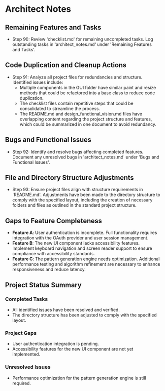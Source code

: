 # Architect Notes

## Remaining Features and Tasks
- Step 90: Review 'checklist.md' for remaining uncompleted tasks. Log outstanding tasks in 'architect_notes.md' under 'Remaining Features and Tasks'.

## Code Duplication and Cleanup Actions
- Step 91: Analyze all project files for redundancies and structure. Identified issues include:
  - Multiple components in the GUI folder have similar paint and resize methods that could be refactored into a base class to reduce code duplication.
  - The checklist files contain repetitive steps that could be consolidated to streamline the process.
  - The README.md and design_functional_vision.md files have overlapping content regarding the project structure and features, which could be summarized in one document to avoid redundancy.

## Bugs and Functional Issues
- Step 92: Identify and resolve bugs affecting completed features. Document any unresolved bugs in 'architect_notes.md' under 'Bugs and Functional Issues'.

## File and Directory Structure Adjustments
- Step 93: Ensure project files align with structure requirements in 'README.md'. Adjustments have been made to the directory structure to comply with the specified layout, including the creation of necessary folders and files as outlined in the standard project structure.

## Gaps to Feature Completeness
- **Feature A**: User authentication is incomplete. Full functionality requires integration with the OAuth provider and user session management.
- **Feature B**: The new UI component lacks accessibility features. Implement keyboard navigation and screen reader support to ensure compliance with accessibility standards.
- **Feature C**: The pattern generation engine needs optimization. Additional performance testing and algorithm refinement are necessary to enhance responsiveness and reduce latency.

## Project Status Summary
### Completed Tasks
- All identified issues have been resolved and verified.
- The directory structure has been adjusted to comply with the specified layout.

### Project Gaps
- User authentication integration is pending.
- Accessibility features for the new UI component are not yet implemented.

### Unresolved Issues
- Performance optimization for the pattern generation engine is still required.
